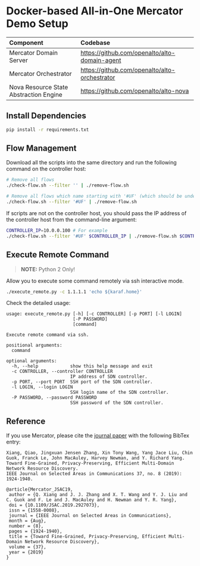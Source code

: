# Docker-based All-in-One Mercator Demo Setup

| Component | Codebase |
|:----------|:---------|
| Mercator Domain Server | <https://github.com/openalto/alto-domain-agent> |
| Mercator Orchestrator | <https://github.com/openalto/alto-orchestrator> |
| Nova Resource State Abstraction Engine | <https://github.com/openalto/alto-nova> |

## Install Dependencies

``` bash
pip install -r requirements.txt
```

## Flow Management

Download all the scripts into the same directory and run the following command on the controller host:

``` bash
# Remove all flows
./check-flow.sh --filter '' | ./remove-flow.sh

# Remove all flows which name starting with '#UF' (which should be undefined flows)
./check-flow.sh --filter '#UF' | ./remove-flow.sh
```

If scripts are not on the controller host, you should pass the IP address of the controller host from the command-line argument:

``` bash
CONTROLLER_IP=10.0.0.100 # For example
./check-flow.sh --filter '#UF' $CONTROLLER_IP | ./remove-flow.sh $CONTROLLER_IP
```

## Execute Remote Command

> **NOTE:** Python 2 Only!

Allow you to execute some command remotely via ssh interactive mode.

``` bash
./execute_remote.py -c 1.1.1.1 'echo ${karaf.home}'
```

Check the detailed usage:

```
usage: execute_remote.py [-h] [-c CONTROLLER] [-p PORT] [-l LOGIN]
                         [-P PASSWORD]
                         [command]

Execute remote command via ssh.

positional arguments:
  command

optional arguments:
  -h, --help            show this help message and exit
  -c CONTROLLER, --controller CONTROLLER
                        IP address of SDN controller.
  -p PORT, --port PORT  SSH port of the SDN controller.
  -l LOGIN, --login LOGIN
                        SSH login name of the SDN controller.
  -P PASSWORD, --password PASSWORD
                        SSH password of the SDN controller.
```

## Reference

If you use Mercator, please cite the [journal paper](https://ieeexplore.ieee.org/document/8756056) with the following BibTex entry:

```
Xiang, Qiao, Jingxuan Jensen Zhang, Xin Tony Wang, Yang Jace Liu, Chin Guok, Franck Le, John MacAuley, Harvey Newman, and Y. Richard Yang.
Toward Fine-Grained, Privacy-Preserving, Efficient Multi-Domain Network Resource Discovery.
IEEE Journal on Selected Areas in Communications 37, no. 8 (2019): 1924-1940.

@article{Mercator_JSAC19,
 author = {Q. Xiang and J. J. Zhang and X. T. Wang and Y. J. Liu and C. Guok and F. Le and J. MacAuley and H. Newman and Y. R. Yang},
 doi = {10.1109/JSAC.2019.2927073},
 issn = {1558-0008},
 journal = {IEEE Journal on Selected Areas in Communications},
 month = {Aug},
 number = {8},
 pages = {1924-1940},
 title = {Toward Fine-Grained, Privacy-Preserving, Efficient Multi-Domain Network Resource Discovery},
 volume = {37},
 year = {2019}
}
```
